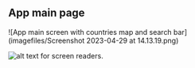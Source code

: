 
## App main page
![App main screen with countries map and search bar](imagefiles/Screenshot 2023-04-29 at 14.13.19.png)

![alt text for screen readers](/path/to/image.png "Text to show on mouseover").
